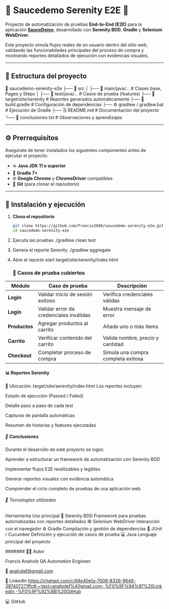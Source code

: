# 🧪 Saucedemo Serenity E2E 🚀

Proyecto de automatización de pruebas **End-to-End (E2E)** para la aplicación [**SauceDemo**](https://www.saucedemo.com/), desarrollado con **Serenity BDD**, **Gradle** y **Selenium WebDriver**.  

Este proyecto simula flujos reales de un usuario dentro del sitio web, validando las funcionalidades principales del proceso de compra y mostrando reportes detallados de ejecución con evidencias visuales.

---

## 🧩 Estructura del proyecto

📁 saucedemo-serenity-e2e
├── 📂 src
│ ├── 📂 main/java/... # Clases base, Pages y Steps
│ ├── 📂 test/java/... # Casos de prueba (features)
├── 📁 target/site/serenity # Reportes generados automáticamente
├── 🧾 build.gradle # Configuración de dependencias
├── ⚙️ gradlew / gradlew.bat # Ejecución de Gradle
├── 🗒️ README.md # Documentación del proyecto
└── 🧾 conclusiones.txt # Observaciones y aprendizajes

---

## ⚙️ Prerrequisitos

Asegúrate de tener instalados los siguientes componentes antes de ejecutar el proyecto:

- ☕ **Java JDK 11 o superior**
- 🧰 **Gradle 7+**
- 🌐 **Google Chrome** y **ChromeDriver** compatibles
- 🐙 **Git** (para clonar el repositorio)

---

## 🚀 Instalación y ejecución

1. **Clona el repositorio**
   ```bash
   git clone https://github.com/Francis2040/saucedemo-serenity-e2e.git
   cd saucedemo-serenity-e2e
2. Ejecuta las pruebas
  ./gradlew clean test
3.  Genera el reporte Serenity
   ./gradlew aggregate
4. Abre el reporte
   start target/site/serenity/index.html

   ### 🧪 Casos de prueba cubiertos
   
| Módulo        | Caso de prueba                          | Descripción                        |
| ------------- | --------------------------------------- | ---------------------------------- |
| **Login**     | Validar inicio de sesión exitoso        | Verifica credenciales válidas      |
| **Login**     | Validar error de credenciales inválidas | Muestra mensaje de error           |
| **Productos** | Agregar productos al carrito            | Añade uno o más ítems              |
| **Carrito**   | Verificar contenido del carrito         | Valida nombre, precio y cantidad   |
| **Checkout**  | Completar proceso de compra             | Simula una compra completa exitosa |

#### 📊 Reportes Serenity
📍 Ubicación:
target/site/serenity/index.html
Los reportes incluyen:

Estado de ejecución (Passed / Failed)

Detalle paso a paso de cada test

Capturas de pantalla automáticas

Resumen de historias y features ejecutadas

##### 🧠 Conclusiones

Durante el desarrollo de este proyecto se logró:

Aprender a estructurar un framework de automatización con Serenity BDD

Implementar flujos E2E reutilizables y legibles

Generar reportes visuales con evidencia automática

Comprender el ciclo completo de pruebas de una aplicación web

###### 🧰 Tecnologías utilizadas
Herramienta	Uso principal
🧱 Serenity BDD	Framework para pruebas automatizadas con reportes detallados
🕸️ Selenium WebDriver	Interacción con el navegador
⚙️ Gradle	Compilación y gestión de dependencias
🧪 JUnit / Cucumber	Definición y ejecución de casos de prueba
💻 Java	Lenguaje principal del proyecto

####### 👩‍💻 Autor

Francis Anahole
QA Automation Engineer

📧 anaholef@gmail.com

🔗 LinkedIn https://chatgpt.com/c/68e40efa-7008-8326-9646-397407271ffc#:~:text=anaholef%40gmail.com-,%F0%9F%94%97%20LinkedIn,-%F0%9F%92%BB%20GitHub

💻 GitHub
